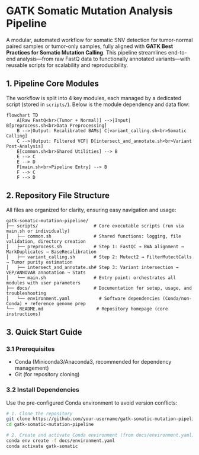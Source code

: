# GATK Somatic Mutation Analysis Pipeline  
A modular, automated workflow for somatic SNV detection for tumor-normal paired samples or tumor-only samples, fully aligned with **GATK Best Practices for Somatic Mutation Calling**. 
This pipeline streamlines end-to-end analysis—from raw FastQ data to functionally annotated variants—with reusable scripts for scalability and reproducibility.


## 1. Pipeline Core Modules  
The workflow is split into 4 key modules, each managed by a dedicated script (stored in `scripts/`). Below is the module dependency and data flow:  

```mermaid
flowchart TD
    A[Raw FastQ<br>(Tumor + Normal)] -->|Input| B[preprocess.sh<br>Data Preprocessing]
    B -->|Output: Recalibrated BAMs| C[variant_calling.sh<br>Somatic Calling]
    C -->|Output: Filtered VCF| D[intersect_and_annotate.sh<br>Variant Post-Analysis]
    E[common.sh<br>Shared Utilities] --> B
    E --> C
    E --> D
    F[main.sh<br>Pipeline Entry] --> B
    F --> C
    F --> D
```

## 2. Repository File Structure
All files are organized for clarity, ensuring easy navigation and usage:
```
gatk-somatic-mutation-pipeline/
├── scripts/                     # Core executable scripts (run via main.sh or individually)
│   ├── common.sh                # Shared functions: logging, file validation, directory creation
│   ├── preprocess.sh            # Step 1: FastQC → BWA alignment → MarkDuplicates → BaseRecalibration
│   ├── variant_calling.sh       # Step 2: Mutect2 → FilterMutectCalls → Tumor purity estimation
│   ├── intersect_and_annotate.sh# Step 3: Variant intersection → VEP/ANNOVAR annotation → Stats
│   └── main.sh                  # Entry point: orchestrates all modules with user parameters
├── docs/                        # Documentation for setup, usage, and troubleshooting
│   └── environment.yaml           # Software dependencies (Conda/non-Conda) + reference genome prep
└──  README.md                    # Repository homepage (core instructions)
```

## 3. Quick Start Guide
### 3.1 Prerequisites
- Conda (Miniconda3/Anaconda3, recommended for dependency management)
- Git (for repository cloning)
### 3.2 Install Dependencies
Use the pre-configured Conda environment to avoid version conflicts:
```bash
# 1. Clone the repository
git clone https://github.com/your-username/gatk-somatic-mutation-pipeline.git
cd gatk-somatic-mutation-pipeline

# 2. Create and activate Conda environment (from docs/environment.yaml)
conda env create -f docs/environment.yaml
conda activate gatk-somatic
```
